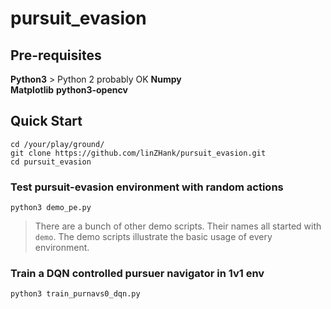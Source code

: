 # pursuit\_evasion

## Pre-requisites
**Python3** > Python 2 probably OK
**Numpy**  
**Matplotlib**
**python3-opencv**

## Quick Start
```console
cd /your/play/ground/
git clone https://github.com/linZHank/pursuit_evasion.git
cd pursuit_evasion
```

### Test pursuit-evasion environment with random actions
```console
python3 demo_pe.py
```
> There are a bunch of other demo scripts. Their names all started with `demo`.
> The demo scripts illustrate the basic usage of every environment.

### Train a DQN controlled pursuer navigator in 1v1 env 
```console
python3 train_purnavs0_dqn.py
```



